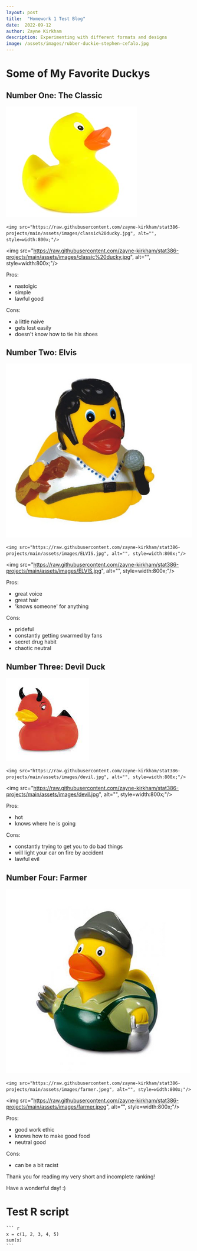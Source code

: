 ```yaml
---
layout: post
title:  "Homework 1 Test Blog"
date:  2022-09-12
author: Zayne Kirkham
description: Experimenting with different formats and designs
image: /assets/images/rubber-duckie-stephen-cefalo.jpg
---
```


# Some of My Favorite Duckys

## Number One: The Classic

![Figure](https://raw.githubusercontent.com/zayne-kirkham/stat386-projects/main/assets/images/classic%20ducky.jpg)

`<img src="https://raw.githubusercontent.com/zayne-kirkham/stat386-projects/main/assets/images/classic%20ducky.jpg", alt="", style=width:800x;"/>`

<img src="https://raw.githubusercontent.com/zayne-kirkham/stat386-projects/main/assets/images/classic%20ducky.jpg", alt="", style=width:800x;"/>

Pros:
 - nastolgic
 - simple
 - lawful good

Cons:
 - a little naive
 - gets lost easily
 - doesn't know how to tie his shoes

## Number Two: Elvis

![Figure](https://raw.githubusercontent.com/zayne-kirkham/stat386-projects/main/assets/images/ELVIS.jpg)

`<img src="https://raw.githubusercontent.com/zayne-kirkham/stat386-projects/main/assets/images/ELVIS.jpg", alt="", style=width:800x;"/>`

<img src="https://raw.githubusercontent.com/zayne-kirkham/stat386-projects/main/assets/images/ELVIS.jpg", alt="", style=width:800x;"/>

Pros:
 - great voice
 - great hair
 - 'knows someone' for anything
 
Cons:
 - prideful
 - constantly getting swarmed by fans
 - secret drug habit
 - chaotic neutral
 
## Number Three: Devil Duck

![Figure](https://raw.githubusercontent.com/zayne-kirkham/stat386-projects/main/assets/images/devil.jpg)

`<img src="https://raw.githubusercontent.com/zayne-kirkham/stat386-projects/main/assets/images/devil.jpg", alt="", style=width:800x;"/>`
 
<img src="https://raw.githubusercontent.com/zayne-kirkham/stat386-projects/main/assets/images/devil.jpg", alt="", style=width:800x;"/>

Pros:
 - hot
 - knows where he is going

Cons:
 - constantly trying to get you to do bad things
 - will light your car on fire by accident
 - lawful evil
 
## Number Four: Farmer
 
 ![Figure](https://raw.githubusercontent.com/zayne-kirkham/stat386-projects/main/assets/images/farmer.jpeg)
 
`<img src="https://raw.githubusercontent.com/zayne-kirkham/stat386-projects/main/assets/images/farmer.jpeg", alt="", style=width:800x;"/>`
 
<img src="https://raw.githubusercontent.com/zayne-kirkham/stat386-projects/main/assets/images/farmer.jpeg", alt="", style=width:800x;"/>
 
 Pros:
  - good work ethic
  - knows how to make good food
  - neutral good
 
 Cons:
  - can be a bit racist
  
 
 Thank you for reading my very short and incomplete ranking! 
 
 Have a wonderful day! :)
 
 
 # Test R script
 
 ````
 ``` r
 x = c(1, 2, 3, 4, 5)
 sum(x)
 ```
 ````

